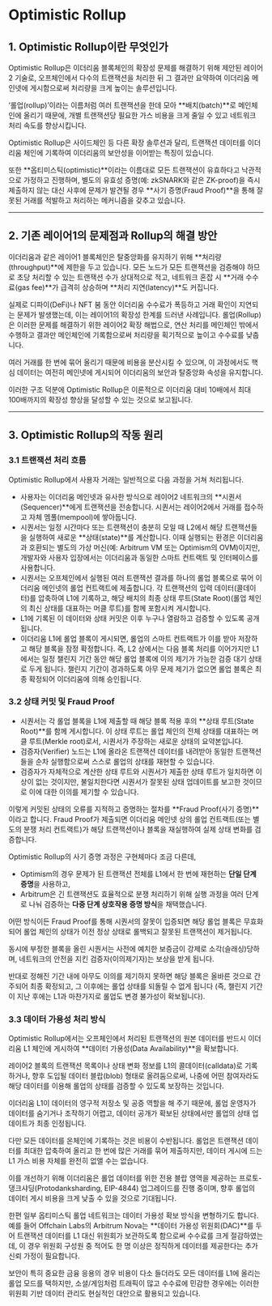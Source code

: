 # Optimistic Rollup

## 1. Optimistic Rollup이란 무엇인가

Optimistic Rollup은 이더리움 블록체인의 확장성 문제를 해결하기 위해 제안된 레이어2 기술로, 오프체인에서 다수의 트랜잭션을 처리한 뒤 그 결과만 요약하여 이더리움 메인넷에 게시함으로써 처리량을 크게 높이는 솔루션입니다.

‘롤업(rollup)’이라는 이름처럼 여러 트랜잭션을 한데 모아 **배치(batch)**로 메인체인에 올리기 때문에, 개별 트랜잭션당 필요한 가스 비용을 크게 줄일 수 있고 네트워크 처리 속도를 향상시킵니다.

Optimistic Rollup은 사이드체인 등 다른 확장 솔루션과 달리, 트랜잭션 데이터를 이더리움 체인에 기록하여 이더리움의 보안성을 이어받는 특징이 있습니다.

또한 **옵티미스틱(optimistic)**이라는 이름대로 모든 트랜잭션이 유효하다고 낙관적으로 가정하고 진행하며, 별도의 유효성 증명(예: zkSNARK와 같은 ZK-proof)을 즉시 제출하지 않는 대신 사후에 문제가 발견될 경우 **사기 증명(Fraud Proof)**을 통해 잘못된 거래를 적발하고 처리하는 메커니즘을 갖추고 있습니다.

---

## 2. 기존 레이어1의 문제점과 Rollup의 해결 방안

이더리움과 같은 레이어1 블록체인은 탈중앙화를 유지하기 위해 **처리량(throughput)**에 제한을 두고 있습니다. 모든 노드가 모든 트랜잭션을 검증해야 하므로 초당 처리할 수 있는 트랜잭션 수가 상대적으로 적고, 네트워크 혼잡 시 **거래 수수료(gas fee)**가 급격히 상승하며 **처리 지연(latency)**도 커집니다.

실제로 디파이(DeFi)나 NFT 붐 동안 이더리움 수수료가 폭등하고 거래 확인이 지연되는 문제가 발생했는데, 이는 레이어1의 확장성 한계를 드러낸 사례입니다. 롤업(Rollup)은 이러한 문제를 해결하기 위한 레이어2 확장 해법으로, 연산 처리를 메인체인 밖에서 수행하고 결과만 메인체인에 기록함으로써 처리량을 획기적으로 높이고 수수료를 낮춥니다.

여러 거래를 한 번에 묶어 올리기 때문에 비용을 분산시킬 수 있으며, 이 과정에서도 핵심 데이터는 여전히 메인넷에 게시되어 이더리움의 보안과 탈중앙화 속성을 유지합니다.

이러한 구조 덕분에 Optimistic Rollup은 이론적으로 이더리움 대비 10배에서 최대 100배까지의 확장성 향상을 달성할 수 있는 것으로 보고됩니다.

---

## 3. Optimistic Rollup의 작동 원리

### 3.1 트랜잭션 처리 흐름

Optimistic Rollup에서 사용자 거래는 일반적으로 다음 과정을 거쳐 처리됩니다.

- 사용자는 이더리움 메인넷과 유사한 방식으로 레이어2 네트워크의 **시퀀서(Sequencer)**에게 트랜잭션을 전송합니다. 시퀀서는 레이어2에서 거래를 접수하고 자체 멤풀(mempool)에 쌓아둡니다.
- 시퀀서는 일정 시간마다 또는 트랜잭션이 충분히 모일 때 L2에서 해당 트랜잭션들을 실행하여 새로운 **상태(state)**를 계산합니다. 이때 실행되는 환경은 이더리움과 호환되는 별도의 가상 머신(예: Arbitrum VM 또는 Optimism의 OVM)이지만, 개발자와 사용자 입장에서는 이더리움과 동일한 스마트 컨트랙트 및 인터페이스를 사용합니다.
- 시퀀서는 오프체인에서 실행된 여러 트랜잭션 결과를 하나의 롤업 블록으로 묶어 이더리움 메인넷의 롤업 컨트랙트에 제출합니다. 각 트랜잭션의 입력 데이터(콜데이터)를 압축하여 L1에 기록하고, 해당 배치의 최종 상태 루트(State Root)(롤업 체인의 최신 상태를 대표하는 머클 루트)를 함께 포함시켜 게시합니다.
- L1에 기록된 이 데이터와 상태 커밋은 이후 누구나 열람하고 검증할 수 있도록 공개됩니다.
- 이더리움 L1에 롤업 블록이 게시되면, 롤업의 스마트 컨트랙트가 이를 받아 저장하고 해당 블록을 잠정 확정합니다. 즉, L2 상에서는 다음 블록 처리를 이어가지만 L1에서는 일정 챌린지 기간 동안 해당 롤업 블록에 이의 제기가 가능한 검증 대기 상태로 두게 됩니다. 챌린지 기간이 경과하도록 아무 문제 제기가 없으면 롤업 블록은 최종 확정되어 이더리움에 의해 승인됩니다.

### 3.2 상태 커밋 및 Fraud Proof

- 시퀀서는 각 롤업 블록을 L1에 제출할 때 해당 블록 적용 후의 **상태 루트(State Root)**를 함께 게시합니다. 이 상태 루트는 롤업 체인의 전체 상태를 대표하는 머클 루트(Merkle root)로서, 시퀀서가 주장하는 새로운 상태의 요약본입니다.
- 검증자(Verifier) 노드는 L1에 올라온 트랜잭션 데이터를 내려받아 동일한 트랜잭션들을 순차 실행함으로써 스스로 롤업의 상태를 재현할 수 있습니다.
- 검증자가 자체적으로 계산한 상태 루트와 시퀀서가 제출한 상태 루트가 일치하면 이상이 없는 것이지만, 불일치한다면 시퀀서가 잘못된 상태 업데이트를 보고한 것이므로 이에 대한 이의를 제기할 수 있습니다.

이렇게 커밋된 상태의 오류를 지적하고 증명하는 절차를 **Fraud Proof(사기 증명)**이라고 합니다. Fraud Proof가 제출되면 이더리움 메인넷 상의 롤업 컨트랙트(또는 별도의 분쟁 처리 컨트랙트)가 해당 트랜잭션이나 블록을 재실행하여 실제 상태 변화를 검증합니다.

Optimistic Rollup의 사기 증명 과정은 구현체마다 조금 다른데,

- Optimism의 경우 문제가 된 트랜잭션 전체를 L1에서 한 번에 재현하는 **단일 단계 증명**을 사용하고,
- Arbitrum은 긴 트랜잭션도 효율적으로 분쟁 처리하기 위해 실행 과정을 여러 단계로 나눠 검증하는 **다중 단계 상호작용 증명 방식**을 채택했습니다.

어떤 방식이든 Fraud Proof를 통해 시퀀서의 잘못이 입증되면 해당 롤업 블록은 무효화되어 롤업 체인의 상태가 이전 정상 상태로 롤백되고 잘못된 트랜잭션이 제거됩니다.

동시에 부정한 블록을 올린 시퀀서는 사전에 예치한 보증금이 강제로 소각(슬래싱)당하며, 네트워크의 안전을 지킨 검증자(이의제기자)는 보상을 받게 됩니다.

반대로 정해진 기간 내에 아무도 이의를 제기하지 못하면 해당 블록은 올바른 것으로 간주되어 최종 확정되고, 그 이후에는 롤업 상태를 되돌릴 수 없게 됩니다 (즉, 챌린지 기간이 지난 후에는 L1과 마찬가지로 롤업도 변경 불가성이 확보됩니다).

### 3.3 데이터 가용성 처리 방식

Optimistic Rollup에서는 오프체인에서 처리된 트랜잭션의 원본 데이터를 반드시 이더리움 L1 체인에 게시하여 **데이터 가용성(Data Availability)**을 확보합니다.

레이어2 블록의 트랜잭션 목록이나 상태 변화 정보를 L1의 콜데이터(calldata)로 기록하거나, 향후 도입될 데이터 블랍(blob) 형태로 올려둠으로써, 나중에 어떤 참여자라도 해당 데이터를 이용해 롤업의 상태를 검증할 수 있도록 보장하는 것입니다.

이더리움 L1이 데이터의 영구적 저장소 및 공증 역할을 해 주기 때문에, 롤업 운영자가 데이터를 숨기거나 조작하기 어렵고, 데이터 공개가 확보된 상태에서만 롤업의 상태 업데이트가 최종 인정됩니다.

다만 모든 데이터를 온체인에 기록하는 것은 비용이 수반됩니다. 롤업은 트랜잭션 데이터를 최대한 압축하여 올리고 한 번에 많은 거래를 묶어 제출하지만, 데이터 게시에 드는 L1 가스 비용 자체를 완전히 없앨 수는 없습니다.

이를 개선하기 위해 이더리움은 롤업 데이터를 위한 전용 블랍 영역을 제공하는 프로토-댕크샤딩(Protodanksharding, EIP-4844) 업그레이드를 진행 중이며, 향후 롤업의 데이터 게시 비용을 크게 낮출 수 있을 것으로 기대됩니다.

한편 일부 옵티미스틱 롤업 네트워크는 데이터 가용성 확보 방식을 변형하기도 합니다. 예를 들어 Offchain Labs의 Arbitrum Nova는 **데이터 가용성 위원회(DAC)**를 두어 트랜잭션 데이터를 L1 대신 위원회가 보관하도록 함으로써 수수료를 크게 절감하였는데, 이 경우 위원회 구성원 중 적어도 한 명 이상은 정직하게 데이터를 제공한다는 추가 신뢰 가정이 필요합니다.

보안이 특히 중요한 금융 응용의 경우 비용이 다소 들더라도 모든 데이터를 L1에 올리는 롤업 모드를 택하지만, 소셜/게임처럼 트래픽이 많고 수수료에 민감한 경우에는 이러한 위원회 기반 데이터 관리도 현실적인 대안으로 활용되고 있습니다.
